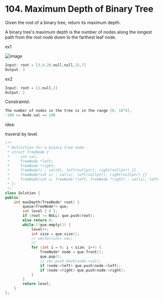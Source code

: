 # 104. Maximum Depth of Binary Tree

Given the root of a binary tree, return its maximum depth.

A binary tree's maximum depth is the number of nodes along the longest path from the root node down to the farthest leaf node.

ex1

![image](https://assets.leetcode.com/uploads/2020/11/26/tmp-tree.jpg)
```cpp
Input: root = [3,9,20,null,null,15,7]
Output: 3
```

ex2
```cpp
Input: root = [1,null,2]
Output: 2
```


Constraints\
```cpp
The number of nodes in the tree is in the range [0, 10^4].
-100 <= Node.val <= 100
```

idea:

traveral by level.



```cpp
/**
 * Definition for a binary tree node.
 * struct TreeNode {
 *     int val;
 *     TreeNode *left;
 *     TreeNode *right;
 *     TreeNode() : val(0), left(nullptr), right(nullptr) {}
 *     TreeNode(int x) : val(x), left(nullptr), right(nullptr) {}
 *     TreeNode(int x, TreeNode *left, TreeNode *right) : val(x), left(left), right(right) {}
 * };
 */
class Solution {
public:
    int maxDepth(TreeNode* root) {
        queue<TreeNode*> que;
        int level { 0 };
        if (root != NULL) que.push(root);
        else return 0;
        while (!que.empty()) {
            level++;
            int size = que.size();
            // vector<int> vec;
            // 
            for (int i = 0; i < size; i++) {
                TreeNode* node = que.front();
                que.pop();
                // vec.push_back(node->val);
                if (node->left) que.push(node->left);
                if (node->right) que.push(node->right);
            }
        }
        return level;
    }
};
```











